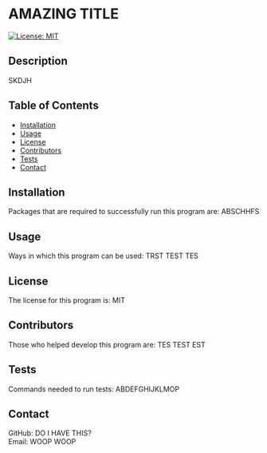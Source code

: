 # AMAZING TITLE

  [![License: MIT](https://img.shields.io/badge/License-MIT-yellow.svg)](https://opensource.org/licenses/MIT)

## Description
SKDJH

## Table of Contents
- [Installation](#installation)
- [Usage](#usage)
- [License](#license)
- [Contributors](#contributors)
- [Tests](#tests)
- [Contact](#contact)

## Installation
Packages that are required to successfully run this program are: ABSCHHFS

## Usage
Ways in which this program can be used: TRST TEST TES

## License
The license for this program is: MIT

## Contributors
Those who helped develop this program are: TES TEST EST

## Tests
Commands needed to run tests: ABDEFGHIJKLMOP

## Contact
GitHub: DO I HAVE THIS?
<br>
Email: WOOP WOOP
